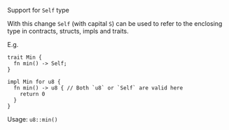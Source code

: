 Support for `Self` type

With this change `Self` (with capital `S`) can be used to refer
to the enclosing type in contracts, structs, impls and traits.

E.g.

```
trait Min {
  fn min() -> Self;
}

impl Min for u8 {
  fn min() -> u8 { // Both `u8` or `Self` are valid here
    return 0
  }
}
```

Usage: `u8::min()`

